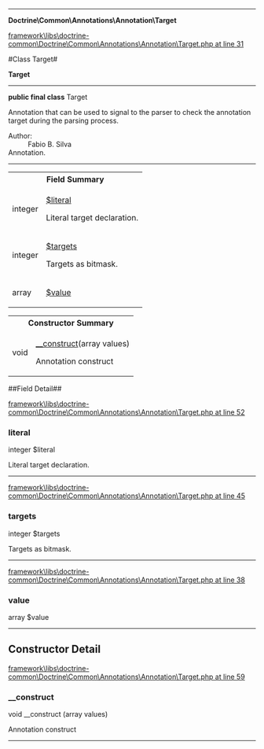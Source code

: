 

- - -

**Doctrine\Common\Annotations\Annotation\Target**


<a href="https://github.com/JeyDotC/Hirudo/blob/master/framework/libs/doctrine-common/Doctrine/Common/Annotations/Annotation/Target.php#L31" target='_blank'>framework\libs\doctrine-common\Doctrine\Common\Annotations\Annotation\Target.php at line 31</a>

#Class Target#

**Target**




- - -

<p><strong>public final  class</strong> <span>Target</span></p>

<div class="comment" id="overview_description"><p>Annotation that can be used to signal to the parser
to check the annotation target during the parsing process.</p></div>

<dl>
<dt>Author:</dt>
<dd>Fabio B. Silva <fabio.bat.silva@gmail.com></dd>
<dt>Annotation.</dt>
</dl>


<hr />



<table id="summary_field">
<tr><th colspan="2">Field Summary</th></tr>
<tr>
<td><span class='k'></span> <span class='nx'>integer</span></td>
<td class="description"><p class="name" ><a href="literal"> $literal</a>
                                </p><p class="description">Literal target declaration.</p></td>
</tr>
<tr>
<td><span class='k'></span> <span class='nx'>integer</span></td>
<td class="description"><p class="name" ><a href="targets"> $targets</a>
                                </p><p class="description">Targets as bitmask.</p></td>
</tr>
<tr>
<td><span class='k'></span> <span class='nx'>array</span></td>
<td class="description"><p class="name" ><a href="value"> $value</a>
                                </p><p class="description"></p></td>
</tr>
</table>

<table id="summary_constructor">
<tr><th colspan="2">Constructor Summary</th></tr>
<tr>
<td><span class='k'></span> <span class='nx'>void</span></td>
<td class="description"><p class="name"><a href="#__construct">__construct</a>(array values)</p><p class="description">Annotation construct</p></td>
</tr>
</table>

##Field Detail##

<a href="https://github.com/JeyDotC/Hirudo/blob/master/framework/libs/doctrine-common/Doctrine/Common/Annotations/Annotation/Target.php#L52" target='_blank'>framework\libs\doctrine-common\Doctrine\Common\Annotations\Annotation\Target.php at line 52</a>

<h3 id="literal">literal</h3>
<span class='k'></span> <span class='nx'>integer</span><span class='no'> $literal</span><div class="details">
<p>Literal target declaration.</p>
</div>

- - -


<a href="https://github.com/JeyDotC/Hirudo/blob/master/framework/libs/doctrine-common/Doctrine/Common/Annotations/Annotation/Target.php#L45" target='_blank'>framework\libs\doctrine-common\Doctrine\Common\Annotations\Annotation\Target.php at line 45</a>

<h3 id="targets">targets</h3>
<span class='k'></span> <span class='nx'>integer</span><span class='no'> $targets</span><div class="details">
<p>Targets as bitmask.</p>
</div>

- - -


<a href="https://github.com/JeyDotC/Hirudo/blob/master/framework/libs/doctrine-common/Doctrine/Common/Annotations/Annotation/Target.php#L38" target='_blank'>framework\libs\doctrine-common\Doctrine\Common\Annotations\Annotation\Target.php at line 38</a>

<h3 id="value">value</h3>
<span class='k'></span> <span class='nx'>array</span><span class='no'> $value</span><div class="details">
<p></p>
</div>

- - -

<h2 id="detail_method">Constructor Detail</h2>

<a href="https://github.com/JeyDotC/Hirudo/blob/master/framework/libs/doctrine-common/Doctrine/Common/Annotations/Annotation/Target.php#L59" target='_blank'>framework\libs\doctrine-common\Doctrine\Common\Annotations\Annotation\Target.php at line 59</a>

<h3 id="__construct">__construct</h3>
<span class='k'></span> <span class='nx'>void</span> <span class='nf'>__construct</span> (array values)

<div class="details">
<p>Annotation construct</p>
</div>

- - -

